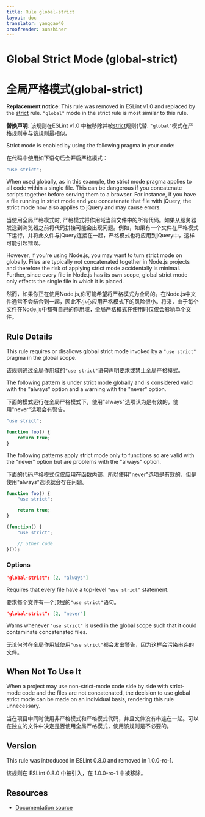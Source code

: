 ```yaml
---
title: Rule global-strict
layout: doc
translator: yanggao40
proofreader: sunshiner
---
```

<!-- Note: No pull requests accepted for this file. See README.md in the root directory for details. -->
# Global Strict Mode (global-strict)

# 全局严格模式(global-strict)

**Replacement notice**: This rule was removed in ESLint v1.0 and replaced by the [strict](strict) rule. `"global"` mode in the strict rule is most similar to this rule.

**替换声明**: 该规则在ESLint v1.0 中被移除并被[strict](strict)规则代替. `"global"`模式在严格规则中与该规则最相似。

Strict mode is enabled by using the following pragma in your code:

在代码中使用如下语句后会开启严格模式：

```js
"use strict";
```

When used globally, as in this example, the strict mode pragma applies to all code within a single file. This can be dangerous if you concatenate scripts together before serving them to a browser. For instance, if you have a file running in strict mode and you concatenate that file with jQuery, the strict mode now also applies to jQuery and may cause errors.

当使用全局严格模式时, 严格模式将作用域当前文件中的所有代码。如果从服务器发送到浏览器之前将代码拼接可能会出现问题。例如，如果有一个文件在严格模式下运行，并将此文件与jQuery连接在一起，严格模式也将应用到jQuery中，这样可能引起错误。

However, if you're using Node.js, you may want to turn strict mode on globally. Files are typically not concatenated together in Node.js projects and therefore the risk of applying strict mode accidentally is minimal. Further, since every file in Node.js has its own scope, global strict mode only effects the single file in which it is placed.

然而，如果你正在使用Node.js,你可能希望将严格模式为全局的。在Node.js中文件通常不会结合到一起，因此不小心应用严格模式下的风险很小。将来，由于每个文件在Node.js中都有自己的作用域，全局严格模式在使用时仅仅会影响单个文件。

## Rule Details

This rule requires or disallows global strict mode invoked by a `"use strict"` pragma in the global scope.

该规则通过全局作用域的`"use strict"`语句声明要求或禁止全局严格模式。

The following pattern is under strict mode globally and is considered valid with the "always" option and a warning with the "never" option.

下面的模式运行在全局严格模式下，使用"always"选项认为是有效的，使用"never"选项会有警告。

```js
"use strict";

function foo() {
    return true;
}
```

The following patterns apply strict mode only to functions so are valid with the "never" option but are problems with the "always" option.

下面的代码严格模式仅仅应用在函数内部，所以使用"never"选项是有效的，但是使用"always"选项就会存在问题。

```js
function foo() {
    "use strict";

    return true;
}

(function() {
    "use strict";

    // other code
}());
```

### Options

```json
"global-strict": [2, "always"]
```

Requires that every file have a top-level `"use strict"` statement.

要求每个文件有一个顶层的`"use strict"`语句。

```json
"global-strict": [2, "never"]
```

Warns whenever `"use strict"` is used in the global scope such that it could contaminate concatenated files.

无论何时在全局作用域使用`"use strict"`都会发出警告，因为这样会污染串连的文件。

## When Not To Use It

When a project may use non-strict-mode code side by side with strict-mode code and the files are not concatenated, the decision to use global strict mode can be made on an individual basis, rendering this rule unnecessary.

当在项目中同时使用非严格模式和严格模式代码，并且文件没有串连在一起。可以在独立的文件中决定是否使用全局严格模式，使用该规则是不必要的。

## Version

This rule was introduced in ESLint 0.8.0 and removed in 1.0.0-rc-1.


该规则在 ESLint 0.8.0 中被引入，在 1.0.0-rc-1 中被移除。

## Resources

* [Documentation source](https://github.com/eslint/eslint/tree/master/docs/rules/global-strict.md)
